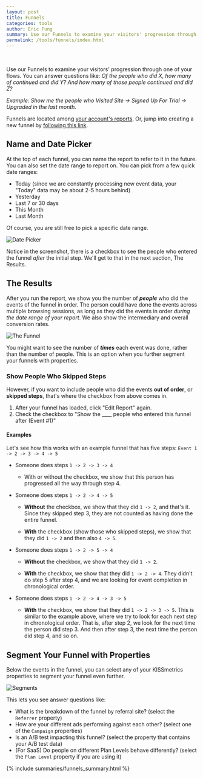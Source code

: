 ```yaml
---
layout: post
title: Funnels
categories: tools
author: Eric Fung
summary: Use our Funnels to examine your visitors' progression through a flow.
permalink: /tools/funnels/index.html
---
```

<div id="wistia_b683f1acd1" class="wistia-embed" data-video-width="640" data-video-height="400">&nbsp;</div>
<script charset="ISO-8859-1" src="http://fast.wistia.com/static/E-v1.js"> 
</script>

<script>
/** 
 * Helper function for loading KM trackable videos.
 * 
 * id     - The Wistia video ID
 * width  - The player width
 * height - The player height
 * name   - The name of the video. This can be anything and
    will be appended to the event logged in KM.
 */

function loadKMTrackableVideo (id, width, height, name) {
  wistiaEmbed = Wistia.embed(id, {
    videoWidth: width,
    videoHeight: height,
    controlsVisibleOnLoad: true
  });

  // Begin binding KISSmetrics tracking
  wistiaEmbed.bind("play", function() {
    _kmq.push(['record', 'Played video - ' + name]);
  });

  wistiaEmbed.bind("pause", function() {
    _kmq.push(['record', 'Paused video - ' + name]);
  });

  wistiaEmbed.bind("end", function() {
    _kmq.push(['record', 'Finished video - ' + name]);
  });
}

loadKMTrackableVideo("b683f1acd1", 640, 400, "Blank Slate: Reports");
</script>

Use our Funnels to examine your visitors' progression through one of your flows. You can answer questions like: 
*Of the people who did X, how many of continued and did Y? And how many of those people continued and did Z?*

*Example: Show me the people who Visited Site -> Signed Up For Trial -> Upgraded in the last month.*

Funnels are located among [your account's reports][reports]. Or, jump into creating a new funnel by [following this link][new].

## Name and Date Picker

At the top of each funnel, you can name the report to refer to it in the future. You can also set the date range to report on. You can pick from a few quick date ranges:

* Today (since we are constantly processing new event data, your "Today" data may be about 2-5 hours behind)
* Yesterday
* Last 7 or 30 days
* This Month
* Last Month

Of course, you are still free to pick a specific date range.

![Date Picker][date-picker]

Notice in the screenshot, there is a checkbox to see the people who entered the funnel *after* the initial step. We'll get to that in the next section, The Results.

## The Results

After you run the report, we show you the number of ***people*** who did the events of the funnel in order. The person could have done the events across multiple browsing sessions, as long as they did the events in order *during the date range of your report*. We also show the intermediary and overall conversion rates.

![The Funnel][funnel]

You might want to see the number of ***times*** each event was done, rather than the number of people. This is an option when you further segment your funnels with properties.

<a name="show-people-who-skipped-steps"></a>
### Show People Who Skipped Steps

However, if you want to include people who did the events **out of order**, or **skipped steps**, that's where the checkbox from above comes in.

1. After your funnel has loaded, click "Edit Report" again.
2. Check the checkbox to "Show the ____ people who entered this funnel after (Event #1)"

#### Examples

Let's see how this works with an example funnel that has five steps: `Event 1 -> 2 -> 3 -> 4 -> 5`

* Someone does steps `1 -> 2 -> 3 -> 4`

   - With or without the checkbox, we show that this person has progressed all the way through step 4.

* Someone does steps `1 -> 2 -> 4 -> 5`

   - **Without** the checkbox, we show that they did `1 -> 2`, and that's it. Since they skipped step 3, they are not counted as having done the entire funnel.

   - **With** the checkbox (show those who skipped steps), we show that they did `1 -> 2` and then also `4 -> 5`.

* Someone does steps `1 -> 2 -> 5 -> 4`

   - **Without** the checkbox, we show that they did `1 -> 2`.

   - **With** the checkbox, we show that they did `1 -> 2 -> 4`. They didn't do step 5 after step 4, and we are looking for event completion in chronological order.

* Someone does steps `1 -> 2 -> 4 -> 3 -> 5`

   - **With** the checkbox, we show that they did `1 -> 2 -> 3 -> 5`. This is similar to the example above, where we try to look for each next step in chronological order. That is, after step 2, we look for the next time the person did step 3. And then after step 3, the next time the person did step 4, and so on.

<a name="segment-your-funnel-with-properties"></a>
## Segment Your Funnel with Properties

Below the events in the funnel, you can select any of your KISSmetrics properties to segment your funnel even further.

![Segments][segments]

This lets you see answer questions like:

* What is the breakdown of the funnel by referral site? (select the `Referrer` property)
* How are your different ads performing against each other? (select one of the `Campaign` properties)
* Is an A/B test impacting this funnel? (select the property that contains your A/B test data)
* (For SaaS) Do people on different Plan Levels behave differently? (select the `Plan Level` property if you are using it)

{% include summaries/funnels_summary.html %}

[reports]: https://app.kissmetrics.com/reports
[new]: https://app.kissmetrics.com/report.new/funnel

[date-picker]: https://s3.amazonaws.com/kissmetrics-support-files/assets/tools/funnels/date-picker.png
[funnel]: https://s3.amazonaws.com/kissmetrics-support-files/assets/tools/funnels/funnel.png
[segments]: https://s3.amazonaws.com/kissmetrics-support-files/assets/tools/funnels/segments.png
